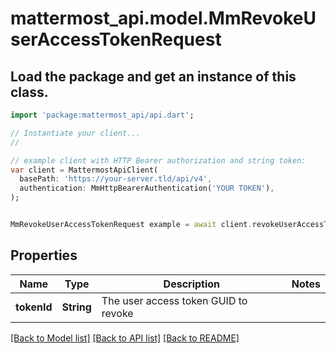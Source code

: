 # mattermost_api.model.MmRevokeUserAccessTokenRequest

## Load the package and get an instance of this class.
```dart
import 'package:mattermost_api/api.dart';

// Instantiate your client...
//

// example client with HTTP Bearer authorization and string token:
var client = MattermostApiClient(
  basePath: 'https://your-server.tld/api/v4',
  authentication: MmHttpBearerAuthentication('YOUR TOKEN'),
);


MmRevokeUserAccessTokenRequest example = await client.revokeUserAccessTokenRequest.FUNCTION_THAT_RETURNS_THIS_CLASS();

```

## Properties
Name | Type | Description | Notes
------------ | ------------- | ------------- | -------------
**tokenId** | **String** | The user access token GUID to revoke | 

[[Back to Model list]](../GENERATED_README.md#documentation-for-models) [[Back to API list]](../GENERATED_README.md#documentation-for-api-endpoints) [[Back to README]](../GENERATED_README.md)


